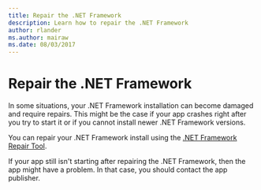 ```yaml
---
title: Repair the .NET Framework
description: Learn how to repair the .NET Framework
author: rlander
ms.author: mairaw
ms.date: 08/03/2017
---
```


# Repair the .NET Framework

In some situations, your .NET Framework installation can become damaged and require repairs. This might be the case if your app crashes right after you try to start it or if you cannot install newer .NET Framework versions.

You can repair your .NET Framework install using the [.NET Framework Repair Tool](https://download.microsoft.com/download/2/B/D/2BDE5459-2225-48B8-830C-AE19CAF038F1/NetFxRepairTool.exe).

If your app still isn't starting after repairing the .NET Framework, then the app might have a problem. In that case, you should contact the app publisher.

